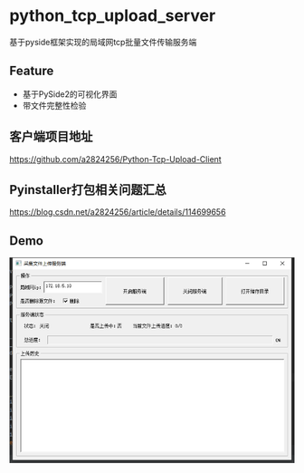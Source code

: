 # python_tcp_upload_server
基于pyside框架实现的局域网tcp批量文件传输服务端

## Feature
- 基于PySide2的可视化界面
- 带文件完整性检验

## 客户端项目地址
https://github.com/a2824256/Python-Tcp-Upload-Client

## Pyinstaller打包相关问题汇总
https://blog.csdn.net/a2824256/article/details/114699656

## Demo
<img src="./sc.png" />

